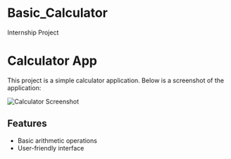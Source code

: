 # Basic_Calculator
 Internship Project
# Calculator App

This project is a simple calculator application. Below is a screenshot of the application:

![Calculator Screenshot](https://github.com/JITDEB/Calculator_app/blob/main/calculator.jpg)

## Features
- Basic arithmetic operations
- User-friendly interface

